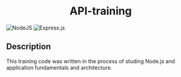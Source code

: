 <h1 align="center">API-training</h1>

<p align="center">
  

![NodeJS](https://img.shields.io/badge/node.js-6DA55F?style=for-the-badge&logo=node.js&logoColor=white)
![Express.js](https://img.shields.io/badge/express.js-%23404d59.svg?style=for-the-badge&logo=express&logoColor=%2361DAFB)

<p>


## Description

This training code was written in the process of studing Node.js and application fundamentals and architecture. 